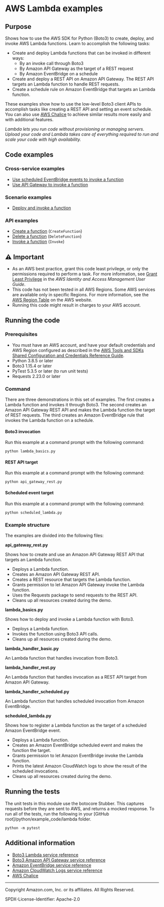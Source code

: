 # AWS Lambda examples

## Purpose

Shows how to use the AWS SDK for Python (Boto3) to create, deploy, and invoke 
AWS Lambda functions. Learn to accomplish the following tasks:

* Create and deploy Lambda functions that can be invoked in different ways:
    * By an invoke call through Boto3
    * By Amazon API Gateway as the target of a REST request
    * By Amazon EventBridge on a schedule
* Create and deploy a REST API on Amazon API Gateway. The REST API targets an 
Lambda function to handle REST requests.
* Create a schedule rule on Amazon EventBridge that targets an Lambda function.

These examples show how to use the low-level Boto3 client APIs to accomplish tasks
like creating a REST API and setting an event schedule. You can also use
[AWS Chalice](https://github.com/aws/chalice)
to achieve similar results more easily and with additional features. 

*Lambda lets you run code without provisioning or managing servers. Upload your code 
and Lambda takes care of everything required to run and scale your code with high 
availability.*

## Code examples

### Cross-service examples

* [Use scheduled EventBridge events to invoke a function](scheduled_lambda.py)
* [Use API Gateway to invoke a function](api_gateway_rest.py)

### Scenario examples

* [Deploy and invoke a function](lambda_basics.py)

### API examples

* [Create a function](lambda_basics.py)
(`CreateFunction`)
* [Delete a function](lambda_basics.py)
(`DeleteFunction`)
* [Invoke a function](lambda_basics.py)
(`Invoke`)

## ⚠ Important

- As an AWS best practice, grant this code least privilege, or only the 
  permissions required to perform a task. For more information, see 
  [Grant Least Privilege](https://docs.aws.amazon.com/IAM/latest/UserGuide/best-practices.html#grant-least-privilege) 
  in the *AWS Identity and Access Management 
  User Guide*.
- This code has not been tested in all AWS Regions. Some AWS services are 
  available only in specific Regions. For more information, see the 
  [AWS Region Table](https://aws.amazon.com/about-aws/global-infrastructure/regional-product-services/)
  on the AWS website.
- Running this code might result in charges to your AWS account.

## Running the code

### Prerequisites

- You must have an AWS account, and have your default credentials and AWS Region
  configured as described in the [AWS Tools and SDKs Shared Configuration and
  Credentials Reference Guide](https://docs.aws.amazon.com/credref/latest/refdocs/creds-config-files.html).
- Python 3.8.5 or later
- Boto3 1.15.4 or later
- PyTest 5.3.5 or later (to run unit tests)
- Requests 2.23.0 or later

### Command

There are three demonstrations in this set of examples. The first creates a
Lambda function and invokes it through Boto3. The second creates an 
Amazon API Gateway REST API and makes the Lambda function the target of REST 
requests. The third creates an Amazon EventBridge rule that invokes the Lambda 
function on a schedule.

#### Boto3 invocation 

Run this example at a command prompt with the following command:

```
python lambda_basics.py
``` 

#### REST API target

Run this example at a command prompt with the following command:

```
python api_gateway_rest.py
``` 

#### Scheduled event target

Run this example at a command prompt with the following command:

```
python scheduled_lambda.py
``` 

### Example structure

The examples are divided into the following files:

**api_gateway_rest.py**

Shows how to create and use an Amazon API Gateway REST API that targets an 
Lambda function.

* Deploys a Lambda function.
* Creates an Amazon API Gateway REST API.
* Creates a REST resource that targets the Lambda function.
* Grants permission to let Amazon API Gateway invoke the Lambda function.
* Uses the Requests package to send requests to the REST API.
* Cleans up all resources created during the demo. 

**lambda_basics.py**

Shows how to deploy and invoke a Lambda function with Boto3.

* Deploys a Lambda function.
* Invokes the function using Boto3 API calls.
* Cleans up all resources created during the demo. 

**lambda_handler_basic.py**

An Lambda function that handles invocation from Boto3.  

**lambda_handler_rest.py**

An Lambda function that handles invocation as a REST API target from Amazon
API Gateway.

**lambda_handler_scheduled.py**

An Lambda function that handles scheduled invocation from Amazon EventBridge.

**scheduled_lambda.py**

Shows how to register a Lambda function as the target of a scheduled Amazon
EventBridge event.

* Deploys a Lambda function.
* Creates an Amazon EventBridge scheduled event and makes the function the target.
* Grants permission to let Amazon EventBridge invoke the Lambda function.
* Prints the latest Amazon CloudWatch logs to show the result of the scheduled 
  invocations.
* Cleans up all resources created during the demo.

## Running the tests

The unit tests in this module use the botocore Stubber. This captures requests before 
they are sent to AWS, and returns a mocked response. To run all of the tests, 
run the following in your [GitHub root]/python/example_code/lambda 
folder.

```    
python -m pytest
```

## Additional information

- [Boto3 Lambda service reference](https://boto3.amazonaws.com/v1/documentation/api/latest/reference/services/lambda.html)
- [Boto3 Amazon API Gateway service reference](https://boto3.amazonaws.com/v1/documentation/api/latest/reference/services/apigateway.html)
- [Amazon EventBridge service reference](https://boto3.amazonaws.com/v1/documentation/api/latest/reference/services/events.html)
- [Amazon CloudWatch Logs service reference](https://boto3.amazonaws.com/v1/documentation/api/latest/reference/services/logs.html)
- [AWS Chalice](https://github.com/aws/chalice)
---
Copyright Amazon.com, Inc. or its affiliates. All Rights Reserved.

SPDX-License-Identifier: Apache-2.0
